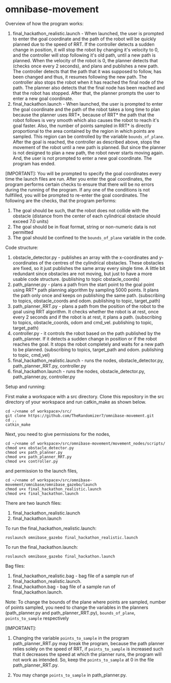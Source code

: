 # omnibase-movement

Overview of how the program works:
1) final_hackathon_realistic.launch - When launched, the user is prompted to enter the goal coordinate and the path of the robot will be quickly planned due to the speed of RRT. If the controller detects a sudden change in position, it will stop the robot by changing it's velocity to 0, and the controller will stop following it's old path, until a new path is planned. When the velocity of the robot is 0, the planner detects that (checks once every 2 seconds), and plans and publishes a new path. The controller detects that the path that it was supposed to follow, has been changed and thus, it resumes following the new path. The controller also stops the robot when it has reached the final node of the path. The planner also detects that the final node has been reached and that the robot has stopped. After that, the planner prompts the user to enter a new goal coordinate.
3) final_hackathon.launch - When launched, the user is prompted to enter the goal coordinate and the path of the robot takes a long time to plan because the planner uses RRT*, because of RRT* the path that the robot follows is very smooth which also causes the robot to reach it's goal faster. Also, the number of points sampled in RRT* is directly proportional to the area contained by the region in which points are sampled. This region can be controlled by the variable ```bounds_of_plane```. After the goal is reached, the controller as described above, stops the movement of the robot until a new path is planned. But since the planner is not designed to plan a new path, the robot never starts moving again. And, the user is not prompted to enter a new goal coordinate. The program has ended.

[IMPORTANT]: 
You will be prompted to specify the goal coordinates every time the launch files are run. After you enter the goal coordinates, the program performs certain checks to ensure that there will be no errors during the running of the program. If any one of the conditions is not fullfilled, you will be prompted to re-enter the goal coordinates. The following are the checks, that the program performs: 
1) The goal should be such, that the robot does not collide with the obstacle (distance from the center of each cylindrical obstacle should exceed 7.0 units)
2) The goal should be in float format, string or non-numeric data is not permitted
3) The goal should be confined to the ```bounds_of_plane``` variable in the code.

Code structure: 
1) obstacle_detector.py - publishes an array with the x-coordinates and y-coordinates of the centres of the cylindrical obstacles. These obstacles are fixed, so it just publishes the same array every single time. A little bit redundant since obstacles are not moving, but just to have a more usable code structure. (publishing to topic obstacle_coords)
2) path_planner.py - plans a path from the start point to the goal point using RRT* path planning algorithm by sampling 5000 points. It plans the path only once and keeps on publishing the same path. (subscribing to topics, obstacle_coords and odom. publishing to topic, target_path)
3) path_planner_RRT.py - plans a path from the position of the robot to the goal using RRT algorithm. It checks whether the robot is at rest, once every 2 seconds and if the robot is at rest, it plans a path. (subscribing to topics, obstacle_coords, odom and cmd_vel. publishing to topic, target_path)
4) controller.py - it controls the robot based on the path published by the path_planner. If it detects a sudden change in position or if the robot reaches the goal. It stops the robot completely and waits for a new path to be planned. (subscribing to topics, target_path and odom. publishing to topic, cmd_vel)
5) final_hackathon_realistic.launch - runs the nodes, obstacle_detector.py, path_planner_RRT.py, controller.py
6) final_hackathon.launch - runs the nodes, obstacle_detector.py, path_planner.py, controller.py

Setup and running: 

First make a workspace with a src directory. Clone this repository in the src directory of your workspace and run catkin_make as shown below.
```
cd ~/<name of workspace>/src/
git clone https://github.com/TheRandomizer7/omnibase-movement.git
cd ..
catkin_make
```
Next, you need to give permissions for the nodes,
```
cd ~/<name of workspace>/src/omnibase-movement/movement_nodes/scripts/
chmod u+x obstacle_detector.py
chmod u+x path_planner.py
chmod u+x path_planner_RRT.py
chmod u+x controller.py
```
and permission to the launch files,
```
cd ~/<name of workspace>/src/omnibase-movement/omnibase/omnibase_gazebo/launch
chmod u+x final_hackathon_realistic.launch
chmod u+x final_hackathon.launch
```

There are two launch files:
1) final_hackathon_realistic.launch
2) final_hackathon.launch

To run the final_hackathon_realistic.launch:
```
roslaunch omnibase_gazebo final_hackathon_realistic.launch
```
To run the final_hackathon.launch:
```
roslaunch omnibase_gazebo final_hackathon.launch
```

Bag files:
1) final_hackathon_realistic.bag - bag file of a sample run of final_hackathon_realistic.launch.
2) final_hackathon.bag - bag file of a sample run of final_hackathon.launch.

Note: 
To change the bounds of the plane where points are sampled, number of points sampled, you need to change the variables in the planners (path_planner.py and path_planner_RRT.py), ```bounds_of_plane```, ```points_to_sample``` respectively

[IMPORTANT]:

1) Changing the variable ```points_to_sample``` in the program path_planner_RRT.py may break the program, because the path planner relies solely on the speed of RRT, if ```points_to_sample``` is increased such that it decreases the speed at which the planner runs, the program will not work as intended. So, keep the ```points_to_sample``` at 0 in the file path_planner_RRT.py.

2) You may change ```points_to_sample``` in path_planner.py.
